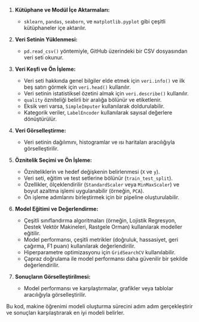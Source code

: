 1. **Kütüphane ve Modül İçe Aktarmaları:**
   - `sklearn`, `pandas`, `seaborn`, ve `matplotlib.pyplot` gibi çeşitli kütüphaneler içe aktarılır.

2. **Veri Setinin Yüklenmesi:**
   - `pd.read_csv()` yöntemiyle, GitHub üzerindeki bir CSV dosyasından veri seti okunur.

3. **Veri Keşfi ve Ön İşleme:**
   - Veri seti hakkında genel bilgiler elde etmek için `veri.info()` ve ilk beş satırı görmek için `veri.head()` kullanılır.
   - Veri setinin istatistiksel özetini almak için `veri.describe()` kullanılır.
   - `quality` özniteliği belirli bir aralığa bölünür ve etiketlenir.
   - Eksik veri varsa, `SimpleImputer` kullanılarak doldurulabilir.
   - Kategorik veriler, `LabelEncoder` kullanılarak sayısal değerlere dönüştürülür.

4. **Veri Görselleştirme:**
   - Veri setinin dağılımını, histogramlar ve ısı haritaları aracılığıyla görselleştirilir.

5. **Öznitelik Seçimi ve Ön İşleme:**
   - Özniteliklerin ve hedef değişkenin belirlenmesi (`X` ve `y`).
   - Veri seti, eğitim ve test setlerine bölünür (`train_test_split`).
   - Özellikler, ölçeklendirilir (`StandardScaler` veya `MinMaxScaler`) ve boyut azaltma işlemi uygulanabilir (örneğin, `PCA`).
   - Ön işleme adımlarını birleştirmek için bir pipeline oluşturulabilir.

6. **Model Eğitimi ve Değerlendirme:**
   - Çeşitli sınıflandırma algoritmaları (örneğin, Lojistik Regresyon, Destek Vektör Makineleri, Rastgele Orman) kullanılarak modeller eğitilir.
   - Model performansı, çeşitli metrikler (doğruluk, hassasiyet, geri çağırma, F1 puanı) kullanılarak değerlendirilir.
   - Hiperparametre optimizasyonu için `GridSearchCV` kullanılabilir.
   - Çapraz doğrulama ile model performansı daha güvenilir bir şekilde değerlendirilir.

7. **Sonuçların Görselleştirilmesi:**
   - Model performansı ve karşılaştırmalar, grafikler veya tablolar aracılığıyla görselleştirilir.

Bu kod, makine öğrenimi modeli oluşturma sürecini adım adım gerçekleştirir ve sonuçları karşılaştırarak en iyi modeli belirler.
